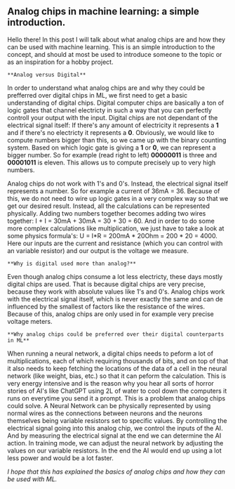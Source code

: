 ## Analog chips in machine learning: a simple introduction.


Hello there! In this post I will talk about what analog chips are and how they can be used with machine learning. 
This is an simple introduction to the concept, and should at most be used to introduce someone to the topic or as an inspiration for a hobby project.

    **Analog versus Digital**

In order to understand what analog chips are and why they could be prefferred over digital chips in ML, we first need to get a basic understanding of digital chips. 
Digital computer chips are basically a ton of logic gates that channel electricty in such a way that you can perfectly controll your output with the input. 
Digital chips are not dependant of the electrical signal itself: If there's any amount of electricity it represents a **1** and if there's no electricty it represents a **0**. 
Obviously, we would like to compute numbers bigger than this, so we came up with the binary counting system. Based on which logic gate is giving a **1** or **0**, we can represent a bigger number.
So for example (read right to left) **00000011** is three and **00001011** is eleven. This allows us to compute precisely up to very high numbers.

Analog chips do not work with 1's and 0's. Instead, the electrical signal itself represents a number. So for example a current of 36mA = 36. 
Because of this, we do not need to wire up logic gates in a very complex way so that we get our desired result. Instead, all the calculations can be represented physically. 
Adding two numbers together becomes adding two wires together: I + I = 30mA + 30mA = 30 + 30 = 60. 
And in order to do some more complex calculations like multiplication, we just have to take a look at some physics formula's: U = I*R = 200mA * 20Ohm = 200 * 20 = 4000. 
Here our inputs are the current and resistance (which you can control with an variable resistor) and our output is the voltage we measure.

    **Why is digital used more than analog?**

Even though analog chips consume a lot less electricty, these days mostly digital chips are used. That is because digital chips are 
very precise, because they work with absolute values like 1's and 0's. Analog chips work with the electrical signal itself, which is
never exactly the same and can de influenced by the smallest of factors like the resistance of the wires. Because of this, analog chips
are only used in for example very precise voltage meters. 

    **Why analog chips could be preferred over their digital counterparts in ML**

When running a neural network, a digital chips needs to peform a lot of multiplications, each of which requiring thousands of bits,
and on top of that it also needs to keep fetching the locations of the data of a cell in the neural network (like weight, bias, etc.)
so that it can peform the calculation. This is very energy intensive and is the reason why you hear all sorts of horror stories of AI's like
ChatGPT using 2L of water to cool down the computers it runs on everytime you send it a prompt. This is a problem that analog chips could solve.
A Neural Network can be physically represented by using normal wires as the connections between neurons and the neurons themselves being
variable resistors set to specific values. By controlling the electrical signal going into this analog chip, we control the inputs of the AI.
And by measuring the electrical signal at the end we can determine the AI action. In training mode, we can adjust the neural network
by adjusting the values on our variable resistors. In the end the AI would end up using a lot less power and would be a lot faster.


*I hope that this has explained the basics of analog chips and how they can be used with ML.*





